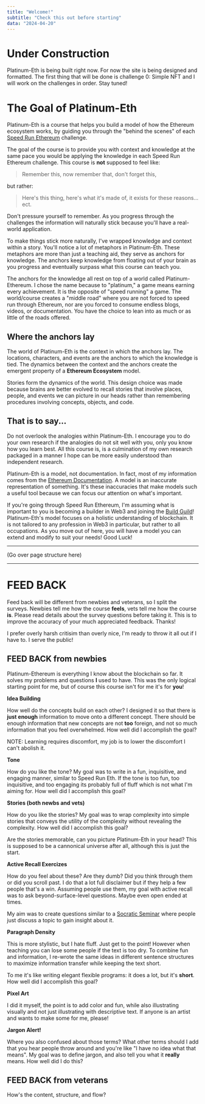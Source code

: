 ```yaml
---
title: "Welcome!"
subtitle: "Check this out before starting"
data: "2024-04-20"
---
```


# Under Construction

Platinum-Eth is being built right now. For now
the site is being designed and formatted. The first thing that will be done is challenge 0:
Simple NFT and I will work on the challenges in order. Stay tuned!

# The Goal of Platinum-Eth

Platinum-Eth is a course that helps you build a model of how the Ethereum ecosystem works,
by guiding you through the "behind the scenes" of each [Speed Run Ethereum](https://speedrunethereum.com/)
challenge.

The goal of the course is to provide you with context and knowledge at the same pace you
would be applying the knowledge in each Speed Run Ethereum challenge. This course is **not**
supposed to feel like:

> Remember this, now remember that, don't forget this,

but rather:

> Here's this thing, here's what it's made of, it exists for these reasons... ect.

Don't pressure yourself to remember. As you progress through the challenges the
information will naturally stick because you'll have a real-world application.

To make things stick more naturally, I've wrapped knowledge and context within a story.
You'll notice a lot of metaphors in Platinum-Eth. These metaphors are more than just a
teaching aid, they serve as anchors for knowledge. The anchors keep knowledge from floating
out of your brain as you progress and eventually surpass what this course can teach you.

The anchors for the knowledge all rest on top of a world called
Platinum-Ethereum. I chose the name because to "platinum," a game means earning every achievement. It is the opposite of "speed running" a game. The world/course creates a
"middle road" where you are not forced to speed run through Ethereum, nor are you forced to
consume endless blogs, videos, or documentation. You have the choice to lean into as much or
as little of the roads offered.

## Where the anchors lay

The world of Platinum-Eth is the context in which the anchors lay. The locations, characters,
and events are the anchors to which the knowledge is tied. The dynamics between the context and
the anchors create the emergent property of a **Ethereum Ecosystem** model.

Stories form the dynamics of the world. This design choice was made because brains are
better evolved to recall stories that involve places, people, and events we can picture
in our heads rather than remembering procedures involving concepts, objects, and code.

## That is to say...

Do not overlook the analogies within Platinum-Eth. I encourage you to do your own research
if the analogies do not sit well with you, only you know how you learn best.
All this course is, is a culmination of my own research packaged in a manner I hope can
be more easily understood than independent research.

Platinum-Eth is a model, not documentation. In fact, most of my information comes from the
[Ethereum Documentation](https://ethereum.org/en/developers/docs/intro-to-ethereum/). A model
is an inaccurate representation of something. It's these inaccuracies that make models such a
useful tool because we can focus our attention on what's important.

If you're going through
Speed Run Ethereum, I'm assuming what is important to you is becoming a builder in Web3 and
joining the [Build Guild](https://app.buidlguidl.com/)! Platinum-Eth's model focuses on
a holistic understanding of blockchain. It is not tailored to any profession in Web3
in particular, but rather to all occupations. As you move out of here, you will have
a model you can extend and modify to suit your needs! Good Luck!

---

(Go over page structure here)

---

# FEED BACK

Feed back will be different from newbies and veterans, so I split the surveys.
Newbies tell me how the course **feels**, vets tell me how the course **is**.
Please read details about the survey questions before taking it. This is to improve the
accuracy of your much appreciated feedback. Thanks!

I prefer overly harsh critisim than overly nice, I'm ready to throw it all out if I have to.
I serve the public!

## FEED BACK from newbies

Platinum-Ethereum is everything I know about the blockchain so far. It solves my problems and
questions **I** used to have. This was the only logical starting point for me, but of course
this course isn't for me it's for **you**!

**Idea Building**

How well do the concepts build on each other? I designed it so that there is **just enough**
information to move onto a different concept. There should be enough information that new
concepts are not **too** foreign, and not so much information that you feel overwhelmed.
How well did I accomplish the goal?

NOTE: Learning requires discomfort, my job is to lower the discomfort I can't abolish it.

**Tone**

How do you like the tone? My goal was to write in a fun, inquisitive, and engaging
manner, similar to Speed Run Eth. If the tone is too fun, too inquisitive, and too engaging
its probably full of fluff which is not what I'm aiming for. How well did I accomplish this
goal?

**Stories (both newbs and vets)**

How do you like the stories? My goal was to wrap complexity into simple stories that conveys
the utility of the complexity without revealing the complexity. How well did I accomplish this
goal?

Are the stories memorable, can you picture Platinum-Eth in your head? This is supposed to be a
cannonical universe after all, although this is just the start.

**Active Recall Exercizes**

How do you feel about these? Are they dumb? Did you think through them or did you scroll past.
I do that a lot full disclaimer but if they help a few people that's a win. Assuming people use
them, my goal with active recall was to ask beyond-surface-level questions. Maybe even open
ended at times.

My aim was to create questions similar to a [Socratic Seminar](https://www.teachthought.com/critical-thinking/definition-of-socratic-seminar/)
where people just discuss a topic to gain insight about it.

**Paragraph Density**

This is more stylistic, but I hate fluff. Just get to the point! However when teaching you can
lose some people if the text is too dry. To combine fun and information, I re-wrote the same ideas
in different sentence structures to maximize information transfer while keeping the text short.

To me it's like writing elegant flexible programs: it does a lot, but it's **short**. How well did
I accomplish this goal?

**Pixel Art**

I did it myself, the point is to add color and fun, while also illustrating visually and not just
illustrating with descriptive text. If anyone is an artist and wants to make some for me, please!

**Jargon Alert!**

Where you also confused about those terms? What other terms should I add that you hear people throw
around and you're like "I have no idea what that means". My goal was to define jargon, and also tell
you what it **really** means. How well did I do this?

## FEED BACK from veterans

How's the content, structure, and flow?
